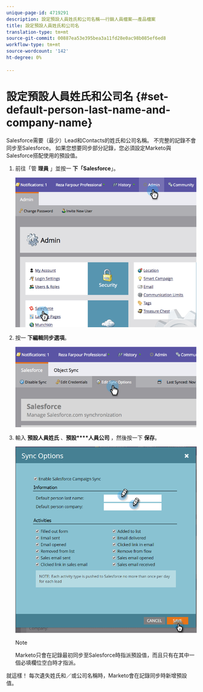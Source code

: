 ```yaml
---
unique-page-id: 4719291
description: 設定預設人員姓氏和公司名稱——行銷人員檔案——產品檔案
title: 設定預設人員姓氏和公司名
translation-type: tm+mt
source-git-commit: 00887ea53e395bea3a11fd28e0ac98b085ef6ed8
workflow-type: tm+mt
source-wordcount: '142'
ht-degree: 0%

---
```



# 設定預設人員姓氏和公司名 {#set-default-person-last-name-and-company-name}

Salesforce需要（最少）Lead和Contacts的姓氏和公司名稱。 不完整的記錄不會同步至Salesforce。 如果您想要同步部分記錄，您必須設定Marketo與Salesforce搭配使用的預設值。

1. 前往「管 **理員** 」並按一 **下「Salesforce**」。

   ![](assets/image2014-12-9-13-3a41-3a58.png)

1. 按一 **下編輯同步選項**。

   ![](assets/image2014-12-9-13-3a42-3a6.png)

1. 輸入 **預設人員姓氏** 、**預設****人員公司** ，然後按一下 **保存**。

   ![](assets/sync-options-hands.png)

   >[!NOTE]
   >
   >Marketo只會在記錄最初同步至Salesforce時指派預設值，而且只有在其中一個必填欄位空白時才指派。

就這樣！ 每次遺失姓氏和／或公司名稱時，Marketo會在記錄同步時新增預設值。
